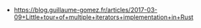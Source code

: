 - https://blog.guillaume-gomez.fr/articles/2017-03-09+Little+tour+of+multiple+iterators+implementation+in+Rust
